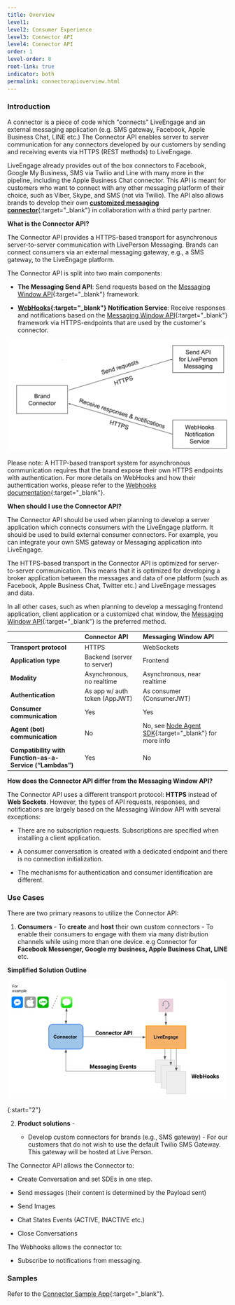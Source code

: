 ```yaml
---
title: Overview
level1:
level2: Consumer Experience
level3: Connector API
level4: Connector API
order: 1
level-order: 8
root-link: true
indicator: both
permalink: connectorapioverview.html
---
```

### Introduction

A connector is a piece of code which "connects" LiveEngage and an external messaging application (e.g. SMS gateway, Facebook, Apple Business Chat, LINE etc.) The Connector API enables server to server communication for any connectors developed by our customers by sending and receiving events via HTTPS (REST methods) to LiveEngage.

LiveEngage already provides out of the box connectors to Facebook, Google My Business, SMS via Twilio and Line with many more in the pipeline, including the Apple Business Chat connector. This API is meant for customers who want to connect with any other messaging platform of their choice, such as Viber, Skype, and SMS (not via Twilio). The API also allows brands to develop their own [**customized messaging connector**](create-connector.html){:target="_blank"} in collaboration with a third party partner.

**What is  the Connector API?**

The Connector API provides a HTTPS-based transport for asynchronous server-to-server communication with LivePerson Messaging. Brands can connect consumers via an external messaging gateway, e.g., a SMS gateway, to the LiveEngage platform.

The Connector API is split into two main components:

* **The Messaging Send API**: Send requests based on the [Messaging Window API](consumer-int-overview.html){:target="_blank"} framework.

* **[WebHooks](webhooks-overview.html){:target="_blank"} Notification Service**: Receive responses and notifications based on the [Messaging Window API](consumer-int-overview.html){:target="_blank"} framework via HTTPS-endpoints that are used by the customer's connector.

![JavascriptOverview](img/ConnectorAPI1.png)

Please note: A HTTP-based transport system for asynchronous communication requires that the brand expose their own HTTPS endpoints with authentication. For more details on WebHooks and how their authentication works, please refer to the [Webhooks documentation](webhooks-overview.html){:target="_blank"}.


**When should I use the Connector API?**

The Connector API should be used when planning to develop a server application which connects consumers with the LiveEngage platform. It should be used to build external consumer connectors. For example, you can integrate your own SMS gateway or Messaging application into LiveEngage.

The HTTPS-based transport in the Connector API is optimized for server-to-server communication. This means that it is optimized for developing a broker application between the messages and data of one platform (such as Facebook, Apple Business Chat, Twitter etc.) and LiveEngage messages and data.

In all other cases, such as when planning to develop a messaging frontend application, client application or a customized chat window, the [Messaging Window API](consumer-int-overview.html){:target="_blank"} is the preferred method.


|  																		 | **Connector API**           | **Messaging Window API**    |
| ------------------------------------ |:----------------------------|:----------------------------|
| **Transport protocol**               | HTTPS                             | WebSockets                  |
| **Application type**                 | Backend (server to server)        | Frontend                    |  
| **Modality**                         | Asynchronous, no realtime         | Asynchronous, near realtime |
| **Authentication**                   | As app w/ auth token (AppJWT)     | As consumer (ConsumerJWT)   |
| **Consumer communication**           | Yes                               | Yes                         |
| **Agent (bot) communication**        | No                           | No, see [Node Agent SDK](https://github.com/LivePersonInc/node-agent-sdk){:target="_blank"} for more info|
| **Compatibility with Function-as-a-Service (“Lambdas”)**  | Yes          | No                          |

**How does the Connector API differ from the Messaging Window API?**

The Connector API uses a different transport protocol: **HTTPS** instead of **Web Sockets**. However, the types of API requests, responses, and notifications are largely based on the Messaging Window API with several exceptions:

* There are no subscription requests. Subscriptions are specified when installing a client application.

* A consumer conversation is created with a dedicated endpoint and there is no connection initialization.

* The mechanisms for authentication and consumer identification are different.


### Use Cases

There are two primary reasons to utilize the Connector API:

1. **Consumers** - To **create** and **host** their own custom connectors - To enable their consumers to engage with them via many distribution channels while using more than one device. e.g Connector for **Facebook Messenger, Google my business, Apple Business Chat, LINE** etc.

[comment]: <> (<iframe src="//players.brightcove.net/902047215001/default_default/index.html?videoId=5348329763001" allowfullscreen webkitallowfullscreen mozallowfullscreen height="280" width="500"></iframe>)

**Simplified Solution Outline**

![JavascriptOverview](img/ConnectorAPI2.png)

{:start="2"}

2. **Product solutions** -

	* Develop custom connectors for brands (e.g., SMS gateway) - For our customers that do not wish to use the default Twilio SMS Gateway. This gateway will be hosted at Live Person.


The Connector API allows the Connector to:

* Create Conversation and set SDEs in one step.

* Send messages (their content is determined by the Payload sent)

* Send Images

* Chat States Events (ACTIVE, INACTIVE etc.)

* Close Conversations

The Webhooks allows the connector to:

- Subscribe to notifications from messaging.

### Samples

Refer to the [Connector Sample App](connector-sample-app.html){:target="_blank"}.
